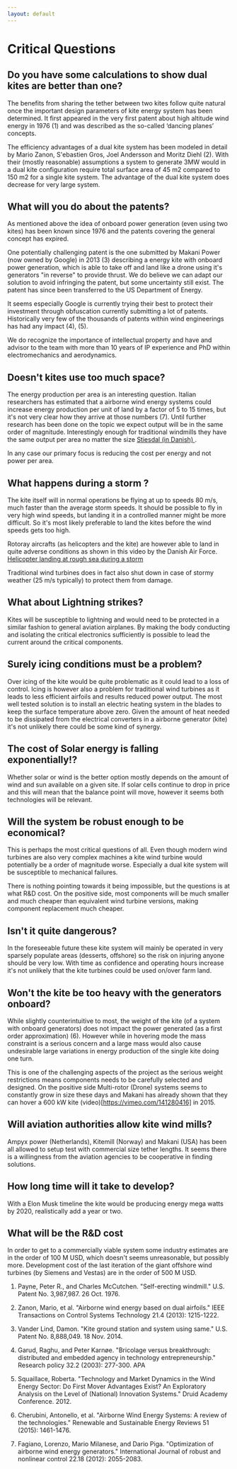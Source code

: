 ```yaml
---
layout: default
---
```


# Critical Questions

## Do you have some calculations to show dual kites are better than one?
The benefits from sharing the tether between two kites follow quite natural once the important design parameters of kite energy system has been determined. It first appeared in the very first patent about high altitude wind energy in 1976 (1) and was described as the so-called ‘dancing planes’ concepts.

The efficiency advantages of a dual kite system has been modeled in detail by Mario Zanon, S'ebastien Gros, Joel Andersson and Moritz Diehl (2). With their (mostly reasonable) assumptions a system to generate 3MW would in a dual kite configuration require total surface area of 45 m2 compared to 150 m2 for a single kite system. The advantage of the dual kite system does decrease for very large system.

## What will you do about the patents?
As mentioned above the idea of onboard power generation (even using two kites) has been known since 1976 and the patents covering the general concept has expired.

One potentially challenging patent is the one submitted by Makani Power (now owned by Google) in 2013 (3) describing a energy kite with onboard power generation, which is able to take off and land like a drone using it's generators "in reverse" to provide thrust. We do believe we can adapt our solution to avoid infringing the patent, but some uncertainty still exist. The patent has since been transferred to the US Department of Energy.

It seems especially Google is currently trying their best to protect their investment through obfuscation currently submitting a lot of patents. Historically very few of the thousands of patents within wind engineerings has had any impact (4), (5).

We do recognize the importance of intellectual property and have and advisor to the team with more than 10 years of IP experience and PhD within electromechanics and aerodynamics.


## Doesn't kites use too much space?
The energy production per area is an interesting question. Italian researchers has estimated that a airborne wind energy systems could increase energy production per unit of land by a factor of 5 to 15 times, but it's not very clear how they arrive at those numbers (7). Until further research has been done on the topic we expect output will be in the same order of magnitude. Interestingly enough for traditional windmills they have the same output per area no matter the size [Stiesdal (in Danish) ](https://ing.dk/blog/bliver-vindmoellerne-ved-med-at-vokse-del-ii-192275).

In any case our primary focus is reducing the cost per energy and not power per area.

## What happens during a storm ?
The kite itself will in normal operations be flying at up to speeds 80 m/s, much faster than the average storm speeds. It should be possible to fly in very high wind speeds, but landing it in a controlled manner might be more difficult. So it's most likely preferable to land the kites before the wind speeds gets too high.

Rotoray aircrafts (as helicopters and the kite) are however able to land in quite adverse conditions as shown in this video by the Danish Air Force. [Helicopter landing at rough sea during a storm](https://youtu.be/ptem1zpHD_s)

Traditional wind turbines does in fact also shut down in case of stormy weather (25 m/s typically) to protect them from damage.

## What about Lightning strikes?
Kites will be susceptible to lightning and would need to be protected in a similar fashion to general aviation airplanes. By making the body conducting and isolating the critical electronics sufficiently is possible to lead the current around the critical components.

## Surely icing conditions must be a problem?
Over icing of the kite would be quite problematic as it could lead to a loss of control. Icing is however also a problem for traditional wind turbines as it leads to less efficient airfoils and results reduced power output. The most well tested solution is to install an electric heating system in the blades to keep the surface temperature above zero. Given the amount of heat needed to be dissipated from the electrical converters in a airborne generator (kite) it's not unlikely there could be some kind of synergy.

## The cost of Solar energy is falling exponentially!?
Whether solar or wind is the better option mostly depends on the amount of wind and sun available on a given site. If solar cells continue to drop in price and this will mean that the balance point will move, however it seems both technologies will be relevant. 

## Will the system be robust enough to be economical?
This is perhaps the most critical questions of all. Even though modern wind turbines are also very complex machines a kite wind turbine would potentially be a order of magnitude worse. Especially a dual kite system will be susceptible to mechanical failures.

There is nothing pointing towards it being impossible, but the questions is at what R&D cost. On the positive side, most components will be much smaller and much cheaper than equivalent wind turbine versions, making component replacement much cheaper.

## Isn't it quite dangerous?
In the foreseeable future these kite system will mainly be operated in very sparsely populate areas (desserts, offshore) so the risk on injuring anyone should be very low. With time as confidence and operating hours increase it's not unlikely that the kite turbines could be used on/over farm land.

## Won't the kite be too heavy with the generators onboard?
While slightly counterintuitive to most, the weight of the kite (of a system with onboard generators) does not impact the power generated (as a first order approximation) (6). However while in hovering mode the mass constraint is a serious concern and a large mass would also cause undesirable large variations in energy production of the single kite doing one turn.

This is one of the challenging aspects of the project as the serious weight restrictions means components needs to be carefully selected and designed. On the positive side Multi-rotor (Drone) systems seems to constantly grow in size these days and Makani has already shown that they can hover a 600 kW kite (video)[https://vimeo.com/141280416] in 2015.    

## Will aviation authorities allow kite wind mills?
Ampyx power (Netherlands), Kitemill (Norway) and Makani (USA) has been all allowed to setup test with commercial size tether lengths. It seems there is a willingness from the aviation agencies to be cooperative in finding solutions.   

## How long time will it take to develop?
With a Elon Musk timeline the kite would be producing energy mega watts by 2020, realistically add a year or two.

## What will be the R&D cost
In order to get to a commercially viable system some industry estimates are in the order of 100 M USD, which doesn't seems unreasonable, but possibly more. Development cost of the last iteration of the giant offshore wind turbines (by Siemens and Vestas) are in the order of 500 M USD.



1. Payne, Peter R., and Charles McCutchen. "Self-erecting windmill." U.S. Patent No. 3,987,987. 26 Oct. 1976.

2. Zanon, Mario, et al. "Airborne wind energy based on dual airfoils." IEEE Transactions on Control Systems Technology 21.4 (2013): 1215-1222.

3. Vander Lind, Damon. "Kite ground station and system using same." U.S. Patent No. 8,888,049. 18 Nov. 2014.

4. Garud, Raghu, and Peter Karnøe. "Bricolage versus breakthrough: distributed and embedded agency in technology entrepreneurship." Research policy 32.2 (2003): 277-300.
APA

5. Squaillace, Roberta. "Technology and Market Dynamics in the Wind Energy Sector: Do First Mover Advantages Exist? An Exploratory Analysis on the Level of (National) Innovation Systems." Druid Academy Conference. 2012.

6. Cherubini, Antonello, et al. "Airborne Wind Energy Systems: A review of the technologies." Renewable and Sustainable Energy Reviews 51 (2015): 1461-1476.

7. Fagiano, Lorenzo, Mario Milanese, and Dario Piga. "Optimization of airborne wind energy generators." International Journal of robust and nonlinear control 22.18 (2012): 2055-2083.

